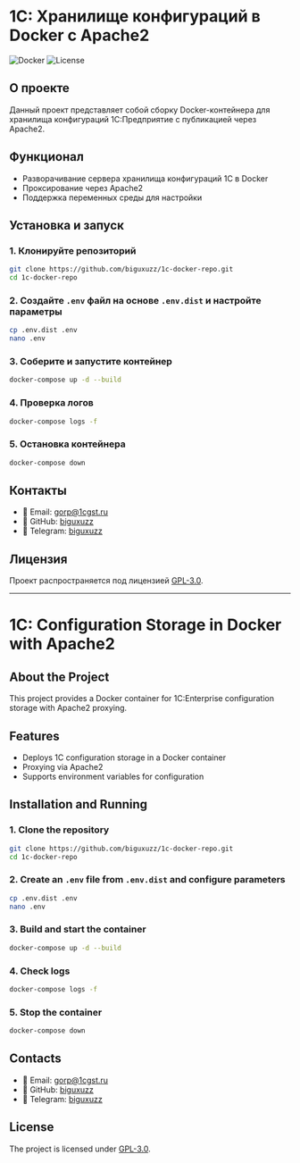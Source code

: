 # 1С: Хранилище конфигураций в Docker с Apache2

![Docker](https://img.shields.io/badge/docker-enabled-blue) ![License](https://img.shields.io/badge/license-GPL--3.0-green)

## О проекте
Данный проект представляет собой сборку Docker-контейнера для хранилища конфигураций 1С:Предприятие с публикацией через Apache2. 

## Функционал
- Разворачивание сервера хранилища конфигураций 1С в Docker
- Проксирование через Apache2
- Поддержка переменных среды для настройки

## Установка и запуск

### 1. Клонируйте репозиторий
```sh
git clone https://github.com/biguxuzz/1c-docker-repo.git
cd 1c-docker-repo
```

### 2. Создайте `.env` файл на основе `.env.dist` и настройте параметры
```sh
cp .env.dist .env
nano .env
```

### 3. Соберите и запустите контейнер
```sh
docker-compose up -d --build
```

### 4. Проверка логов
```sh
docker-compose logs -f
```

### 5. Остановка контейнера
```sh
docker-compose down
```

## Контакты
- 📧 Email: gorp@1cgst.ru
- 🐙 GitHub: [biguxuzz](https://github.com/biguxuzz)
- 📱 Telegram: [biguxuzz](https://t.me/biguxuzz)

## Лицензия
Проект распространяется под лицензией [GPL-3.0](https://www.gnu.org/licenses/gpl-3.0.html).

---

# 1C: Configuration Storage in Docker with Apache2

## About the Project
This project provides a Docker container for 1C:Enterprise configuration storage with Apache2 proxying.

## Features
- Deploys 1C configuration storage in a Docker container
- Proxying via Apache2
- Supports environment variables for configuration

## Installation and Running

### 1. Clone the repository
```sh
git clone https://github.com/biguxuzz/1c-docker-repo.git
cd 1c-docker-repo
```

### 2. Create an `.env` file from `.env.dist` and configure parameters
```sh
cp .env.dist .env
nano .env
```

### 3. Build and start the container
```sh
docker-compose up -d --build
```

### 4. Check logs
```sh
docker-compose logs -f
```

### 5. Stop the container
```sh
docker-compose down
```

## Contacts
- 📧 Email: gorp@1cgst.ru
- 🐙 GitHub: [biguxuzz](https://github.com/biguxuzz)
- 📱 Telegram: [biguxuzz](https://t.me/biguxuzz)

## License
The project is licensed under [GPL-3.0](https://www.gnu.org/licenses/gpl-3.0.html).


